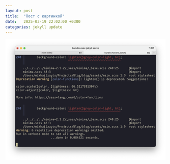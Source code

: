 ```yaml
---
layout: post
title:  "Пост с картинкой"
date:   2025-03-19 22:02:00 +0300
categories: jekyll update
---
```


![Локально запущенный Jekyll](/assets/terminal_screenshot.png)
